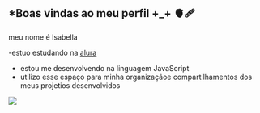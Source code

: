 ## *Boas vindas ao meu perfil +_+ 🫀🩹

meu nome é Isabella

-estuo estudando na [alura](http://www.alura.com.br)
- estou me desenvolvendo na linguagem JavaScript
- utilizo esse espaço para minha organizaçãoe compartilhamentos dos meus projetios desenvolvidos



![](https://media1.tenor.com/m/yMvS0MOQ8FcAAAAC/lanaberry-lana-del-rey.gif)
